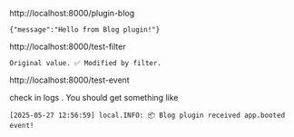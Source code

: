 http://localhost:8000/plugin-blog
```
{"message":"Hello from Blog plugin!"}
```

http://localhost:8000/test-filter
```
Original value. ✅ Modified by filter.
```

http://localhost:8000/test-event

check in logs . You should get something like
```
[2025-05-27 12:56:59] local.INFO: 📦 Blog plugin received app.booted event!  
```

